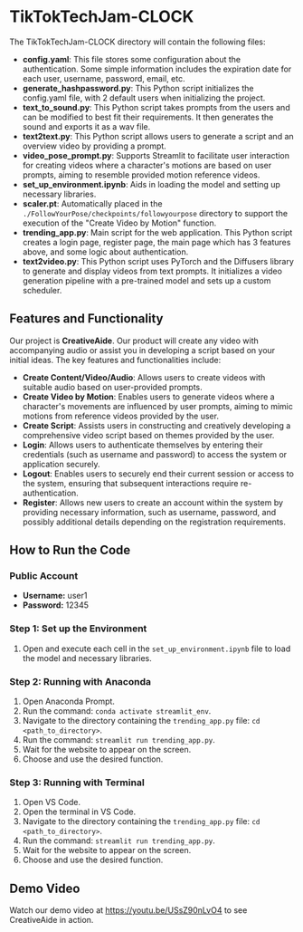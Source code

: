 # TikTokTechJam-CLOCK

The TikTokTechJam-CLOCK directory will contain the following files:

- **config.yaml**: This file stores some configuration about the authentication. Some simple information includes the expiration date for each user, username, password, email, etc.
- **generate_hashpassword.py**: This Python script initializes the config.yaml file, with 2 default users when initializing the project.
- **text_to_sound.py**: This Python script takes prompts from the users and can be modified to best fit their requirements. It then generates the sound and exports it as a wav file.
- **text2text.py**: This Python script allows users to generate a script and an overview video by providing a prompt.
- **video_pose_prompt.py**: Supports Streamlit to facilitate user interaction for creating videos where a character's motions are based on user prompts, aiming to resemble provided motion reference videos.
- **set_up_environment.ipynb**: Aids in loading the model and setting up necessary libraries.
- **scaler.pt**: Automatically placed in the `./FollowYourPose/checkpoints/followyourpose` directory to support the execution of the "Create Video by Motion" function.
- **trending_app.py**: Main script for the web application. This Python script creates a login page, register page, the main page which has 3 features above, and some logic about authentication.
- **text2video.py**: This Python script uses PyTorch and the Diffusers library to generate and display videos from text prompts. It initializes a video generation pipeline with a pre-trained model and sets up a custom scheduler.

## Features and Functionality

Our project is **CreativeAide**. Our product will create any video with accompanying audio or assist you in developing a script based on your initial ideas. The key features and functionalities include:

- **Create Content/Video/Audio**: Allows users to create videos with suitable audio based on user-provided prompts.
- **Create Video by Motion**: Enables users to generate videos where a character's movements are influenced by user prompts, aiming to mimic motions from reference videos provided by the user.
- **Create Script**: Assists users in constructing and creatively developing a comprehensive video script based on themes provided by the user.
- **Login**: Allows users to authenticate themselves by entering their credentials (such as username and password) to access the system or application securely.
- **Logout**: Enables users to securely end their current session or access to the system, ensuring that subsequent interactions require re-authentication.
- **Register**: Allows new users to create an account within the system by providing necessary information, such as username, password, and possibly additional details depending on the registration requirements.

## How to Run the Code

### Public Account
- **Username:** user1
- **Password:** 12345
  
### Step 1: Set up the Environment
1. Open and execute each cell in the `set_up_environment.ipynb` file to load the model and necessary libraries.

### Step 2: Running with Anaconda
1. Open Anaconda Prompt.
2. Run the command: `conda activate streamlit_env`.
3. Navigate to the directory containing the `trending_app.py` file: `cd <path_to_directory>`.
4. Run the command: `streamlit run trending_app.py`.
5. Wait for the website to appear on the screen.
6. Choose and use the desired function.

### Step 3: Running with Terminal
1. Open VS Code.
2. Open the terminal in VS Code.
3. Navigate to the directory containing the `trending_app.py` file: `cd <path_to_directory>`.
4. Run the command: `streamlit run trending_app.py`.
5. Wait for the website to appear on the screen.
6. Choose and use the desired function.
   
## Demo Video

Watch our demo video at https://youtu.be/USsZ90nLvO4 to see CreativeAide in action.
